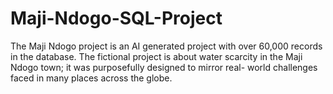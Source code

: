 # Maji-Ndogo-SQL-Project
The Maji Ndogo project is an AI generated project with over 60,000 records in the database. The fictional project is about water scarcity in the Maji Ndogo town; it was purposefully designed to mirror real- world challenges faced in many places across the globe.
